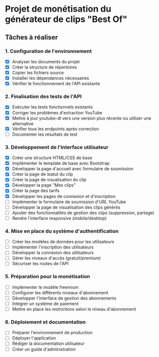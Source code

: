# Projet de monétisation du générateur de clips "Best Of"

## Tâches à réaliser

### 1. Configuration de l'environnement
- [x] Analyser les documents du projet
- [x] Créer la structure de répertoires
- [x] Copier les fichiers source
- [x] Installer les dépendances nécessaires
- [x] Vérifier le fonctionnement de l'API existante

### 2. Finalisation des tests de l'API
- [x] Exécuter les tests fonctionnels existants
- [x] Corriger les problèmes d'extraction YouTube
- [x] Mettre à jour youtube-dl vers une version plus récente ou utiliser une alternative
- [x] Vérifier tous les endpoints après correction
- [ ] Documenter les résultats de test

### 3. Développement de l'interface utilisateur
- [x] Créer une structure HTML/CSS de base
- [x] Implémenter le template de base avec Bootstrap
- [x] Développer la page d'accueil avec formulaire de soumission
- [x] Créer la page de statut du clip
- [x] Créer la page de visualisation du clip
- [x] Développer la page "Mes clips"
- [x] Créer la page des tarifs
- [x] Développer les pages de connexion et d'inscription
- [ ] Implémenter le formulaire de soumission d'URL YouTube
- [ ] Développer la page de visualisation des clips générés
- [ ] Ajouter des fonctionnalités de gestion des clips (suppression, partage)
- [ ] Rendre l'interface responsive (mobile/desktop)

### 4. Mise en place du système d'authentification
- [ ] Créer les modèles de données pour les utilisateurs
- [ ] Implémenter l'inscription des utilisateurs
- [ ] Développer la connexion des utilisateurs
- [ ] Gérer les niveaux d'accès (gratuit/premium)
- [ ] Sécuriser les routes de l'API

### 5. Préparation pour la monétisation
- [ ] Implémenter le modèle freemium
- [ ] Configurer les différents niveaux d'abonnement
- [ ] Développer l'interface de gestion des abonnements
- [ ] Intégrer un système de paiement
- [ ] Mettre en place les restrictions selon le niveau d'abonnement

### 6. Déploiement et documentation
- [ ] Préparer l'environnement de production
- [ ] Déployer l'application
- [ ] Rédiger la documentation utilisateur
- [ ] Créer un guide d'administration
